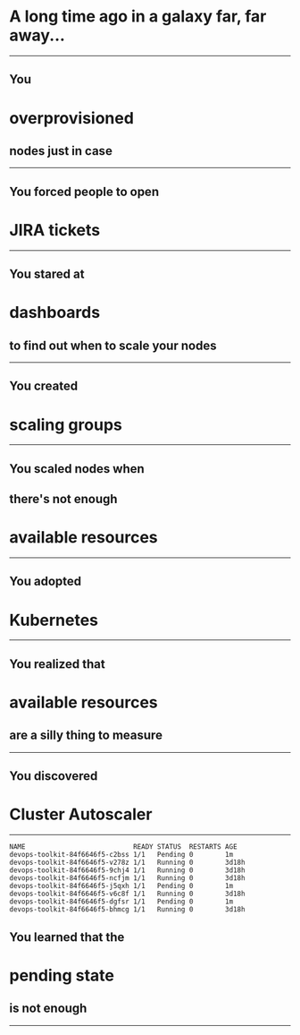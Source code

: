 <!-- .slide: data-background="../img/background/why.jpg" -->
# A long time ago in a galaxy far, far away...

---


<!-- .slide: data-background="../img/background/servers.jpg" -->
## You
# overprovisioned
## nodes just in case

---


<!-- .slide: data-background="../img/background/servers.jpg" -->
## You forced people to open
# JIRA tickets

---


<!-- .slide: data-background="../img/background/monitoring.jpeg" -->
## You stared at
# dashboards
## to find out when to scale your nodes

---


<!-- .slide: data-background="../img/background/monitoring.jpeg" -->
## You created
# scaling groups

---


<!-- .slide: data-background="../img/background/monitoring.jpeg" -->
## You scaled nodes when
## there's not enough
# available resources

---


<!-- .slide: data-background="../img/products/kubernetes.png" -->
## You adopted
# Kubernetes

---


<!-- .slide: data-background="../img/products/kubernetes.png" -->
## You realized that
# available resources 
## are a silly thing to measure

---


<!-- .slide: data-background="../img/products/kubernetes.png" -->
## You discovered
# Cluster Autoscaler

---

```
NAME                           READY STATUS  RESTARTS AGE
devops-toolkit-84f6646f5-c2bss 1/1   Pending 0        1m
devops-toolkit-84f6646f5-v278z 1/1   Running 0        3d18h
devops-toolkit-84f6646f5-9chj4 1/1   Running 0        3d18h
devops-toolkit-84f6646f5-ncfjm 1/1   Running 0        3d18h
devops-toolkit-84f6646f5-j5qxh 1/1   Pending 0        1m
devops-toolkit-84f6646f5-v6c8f 1/1   Running 0        3d18h
devops-toolkit-84f6646f5-dgfsr 1/1   Pending 0        1m
devops-toolkit-84f6646f5-bhmcg 1/1   Running 0        3d18h
```


<!-- .slide: data-background="../img/background/angry.jpg" -->
## You learned that the
# pending state
## is not enough

---